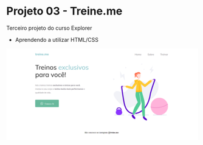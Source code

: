 # Projeto 03 - Treine.me

Terceiro projeto do curso Explorer 




- Aprendendo a utilizar HTML/CSS

![](imagens/screenshot.png)